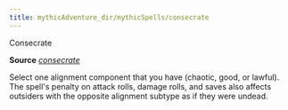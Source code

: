 ```yaml
---
title: mythicAdventure_dir/mythicSpells/consecrate
---
```

Consecrate

**Source** [_consecrate_](spell_dir/consecrate#_consecrate)

Select one alignment component that you have (chaotic, good, or lawful). The spell's penalty on attack rolls, damage rolls, and saves also affects outsiders with the opposite alignment subtype as if they were undead.

